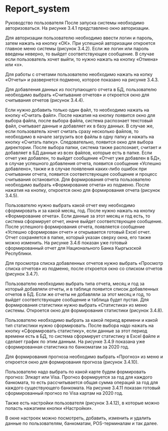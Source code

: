 # Report_system
Руководство пользователя
После запуска системы необходимо авторизоваться. На рисунке 3.4.1 представлено окно авторизации. 
 
Для авторизации пользователю необходимо ввести логин и пароль, затем нажать 	на кнопку «ОК». При успешной авторизации откроется главное меню системы (рисунок 3.4.2). Если же логин или пароль введены неверно, то выйдет соответствующее сообщение. В случае если пользователь хочет выйти, то нужно нажать на кнопку «Отмена» или «х».
 
Для работы с отчетами пользователю необходимо нажать на копку «Отчеты» и развернется подменю, которое показано на рисунке 3.4.3.
 
Для добавления данных из поступающего отчета в БД, пользователю необходимо выбрать «Считывание отчетов» и откроется окно для считывания отчетов (рисунок 3.4.4).

Если нужно добавить только один файл, то необходимо нажать на кнопку «Считать файл». После нажатия на кнопку появится окно для выбора файла, после выбора файла, система распознает текстовый файл, считывает данные и добавляет их в базу данных. В случае же, если пользователь хочет считать сразу несколько файлов, то необходимо в начале загрузить все файлы в одну папку и нажать на кнопку «Считать папку». Следовательно, появится окно для выбора директории. После выбора папки, система также распознает, считает и добавляет в БД данные из всех файлов, которые есть в папке. Если отчет уже добавлен, то выйдет сообщение «Отчет уже добавлен в БД», в случае успешного добавления отчета, появится сообщение «Успешно добавлено», также и в случае появления каких-либо ошибок при считывании отчета, появится соответствующее сообщение и процесс считывания остановится.
Для формирования отчета пользователю необходимо выбрать «Формирование отчета» из подменю. После нажатия на кнопку, откроется окно для формирования отчета (рисунок 3.4.5).
 
Пользователю нужно выбрать какой отчет ему необходимо сформировать и за какой месяц, год. После нужно нажать на кнопку «Формирование отчета». Если данные за этот месяц и год есть, то система сформирует отчет, иначе выйдет соответствующее сообщение. После успешного формирования отчета, появляется сообщение «Успешно сформирован отчет» и открывается готовый Excel отчет. Отчет сохраняется в папке, который указан сверху окна, его также можно изменить. На рисунке 3.4.6 показан уже готовый сформированный отчет для Национального Банка Кыргызской Республики.
 
Для просмотра списка добавленных отчетов нужно выбрать «Просмотр списка отчетов» из подменю, после откроется окно со списком отчетов (рисунок 3.4.7).
 
Пользователю необходимо выбрать типа отчета, месяц и год за который добавляли отчеты, и в таблице появится список добавленных отчетов в БД. Если же отчеты не добавляли за этот месяц и год, то выйдет соответствующее сообщение и таблица будет пустая.
Для формирования статистики нужно выбрать «Статистика» из меню системы. Откроется окно для формирования статистики (рисунок 3.4.8).
 
Пользователю необходимо выбрать за какой период времени и какой тип статистики нужно сформировать. После выбора надо нажать на кнопку «Сформировать статистику», если данные за этот период времени есть в БД, то система сформирует статистику в Excel файле и сделает график по этим данным. На рисунке 3.4.9 показана уже сформированная статистика по банкоматам за 2020 год.
 
Для формирования прогноза необходимо выбрать «Прогноз» из меню и откроется окно для формирования прогноза (рисунок 3.4.10).
 
Пользователю надо выбрать по какой карте будем формировать прогноз: Элкарт или Visa. Прогноз формируется за год для каждого банкомата, то есть рассчитывается общая сумма операций за год для каждого существующего банкомата. На рисунке 3.4.11 показан готовый сформированный прогноз по Visa картам на 2020 год.
 
Также есть настройки пользователя (рисунок 3.4.12), в которые можно попасть нажатием кнопки «Настройки».
 
В окне настроек можно посмотреть, добавить, изменить и удалить данные по пользователям, банкоматам, POS-терминалам и так далее.

